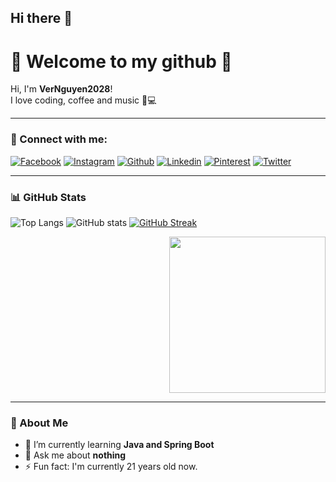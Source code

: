 ## Hi there 👋

<!--
**VerNguyen2028/VerNguyen2028** is a ✨ _special_ ✨ repository because its `README.md` (this file) appears on your GitHub profile.

Here are some ideas to get you started:

- 🔭 I’m currently working on ...
- 🌱 I’m currently learning ...
- 👯 I’m looking to collaborate on ...
- 🤔 I’m looking for help with ...
- 💬 Ask me about ...
- 📫 How to reach me: ...
- 😄 Pronouns: ...
- ⚡ Fun fact: ...
-->
# 🌸 Welcome to my github 🌸
Hi, I'm **VerNguyen2028**!  
I love coding, coffee and music 🦄💻

---

### 🔗 Connect with me:
[![Facebook](https://img.shields.io/badge/Facebook-1877F2?style=for-the-badge&logo=facebook&logoColor=white)](https://www.facebook.com/vu.nguyen.659088?locale=vi_VN)
[![Instagram](https://img.shields.io/badge/Instagram-E4405F?style=for-the-badge&logo=instagram&logoColor=white)](https://instagram.com/yourname)
[![Github](https://img.shields.io/badge/Github-000000?style=for-the-badge&logo=github&logoColor=white)](https://github.com/VerNguyen2028)
[![Linkedin](https://img.shields.io/badge/LinkedIn-0077B5?style=for-the-badge&logo=linkedin&logoColor=white)](https://www.linkedin.com/in/fpiev-v%C5%A9-116670307/)
[![Pinterest](https://img.shields.io/badge/Pinterest-BD081C?style=for-the-badge&logo=pinterest&logoColor=white)](https://pinterest.com/yourname)
[![Twitter](https://img.shields.io/badge/Twitter-1DA1F2?style=for-the-badge&logo=twitter&logoColor=white)](https://twitter.com/yourname)

---

### 📊 GitHub Stats
![Top Langs](https://github-readme-stats.vercel.app/api/top-langs/?username=VerNguyen2028&layout=compact&theme=radical)
![GitHub stats](https://github-readme-stats.vercel.app/api?username=VerNguyen2028&show_icons=true&theme=radical)
[![GitHub Streak](https://streak-stats.demolab.com/?user=VerNguyen2028&theme=radical)](https://git.io/streak-stats)

<p align="right">
  <img src="https://giphy.com/gifs/rainy-anime-scenery-IuVFGSQZTd6TK" width="250">
</p>



---

### 🦄 About Me
- 🌱 I’m currently learning **Java and Spring Boot**
- 💬 Ask me about **nothing**
- ⚡ Fun fact: I'm currently 21 years old now.
